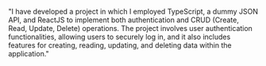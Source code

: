 "I have developed a project in which I employed TypeScript, a dummy JSON API, and ReactJS to implement both authentication and CRUD (Create, Read, Update, Delete) operations. The project involves user authentication functionalities, allowing users to securely log in, and it also includes features for creating, reading, updating, and deleting data within the application."
